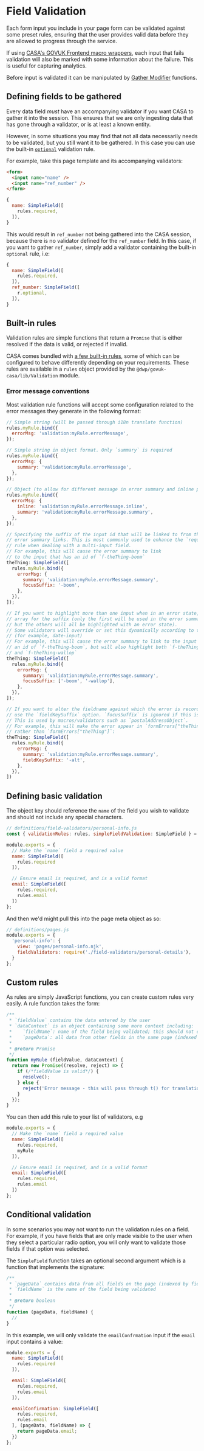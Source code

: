 # Field Validation

Each form input you include in your page form can be validated against some preset rules, ensuring that the user provides valid data before they are allowed to progress through the service.

If using [CASA's GOVUK Frontend macro wrappers](casa-template-macros.md), each input that fails validation will also be marked with some information about the failure. This is useful for capturing analytics.

Before input is validated it can be manipulated by [Gather Modifier](gather-modifiers.md) functions.

## Defining fields to be gathered

Every data field _must_ have an accompanying validator if you want CASA to gather it into the session. This ensures that we are only ingesting data that has gone through a validator, or is at least a known entity.

However, in some situations you may find that not all data necessarily needs to be validated, but you still want it to be gathered. In this case you can use the built-in [`optional`](field-validation-rules.md#optional) validation rule.

For example, take this page template and its accompanying validators:

```html
<form>
  <input name="name" />
  <input name="ref_number" />
</form>
```

```javascript
{
  name: SimpleField([
    rules.required,
  ]),
}
```

This would result in `ref_number` not being gathered into the CASA session, because there is no validator defined for the `ref_number` field. In this case, if you want to gather `ref_number`, simply add a validator containing the built-in `optional` rule, i.e:

```javascript
{
  name: SimpleField([
    rules.required,
  ]),
  ref_number: SimpleField([
    r.optional,
  ]),
}
```

## Built-in rules

Validation rules are simple functions that return a `Promise` that is either resolved if the data is valid, or rejected if invalid.

CASA comes bundled with [a few built-in rules](field-validation-rules.md), some of which can be configured to behave differently depending on your requirements. These rules are available in a `rules` object provided by the `@dwp/govuk-casa/lib/Validation` module.

### Error message conventions

Most validation rule functions will accept some configuration related to the error messages they generate in the following format:

```javascript
// Simple string (will be passed through i18n translate function)
rules.myRule.bind({
  errorMsg: 'validation:myRule.errorMessage',
});

// Simple string in object format. Only `summary` is required
rules.myRule.bind({
  errorMsg: {
    summary: 'validation:myRule.errorMessage',
  },
});

// Object (to allow for different message in error summary and inline positions)
rules.myRule.bind({
  errorMsg: {
    inline: 'validation:myRule.errorMessage.inline',
    summary: 'validation:myRule.errorMessage.summary',
  },
});

// Specifying the suffix of the input id that will be linked to from the
// error summary links. This is most commonly used to enhance the `required`
// rule when dealing with a multi-input field.
// For example, this will cause the error summary to link
// to the input that has an id of `f-theThing-boom`
theThing: SimpleField([
  rules.myRule.bind({
    errorMsg: {
      summary: 'validation:myRule.errorMessage.summary',
      focusSuffix: '-boom',
    },
  }),
]);

// If you want to highlight more than one input when in an error state, use an
// array for the suffix (only the first will be used in the error summary link,
// but the others will all be highlighted with an error state).
// Some validators will override or set this dynamically according to the state
// (for example, date-input)
// For example, this will cause the error summary to link to the input that has
// an id of `f-theThing-boom`, but will also highlight both `f-theThing-boom`
// and `f-theThing-wallop`
theThing: SimpleField([
  rules.myRule.bind({
    errorMsg: {
      summary: 'validation:myRule.errorMessage.summary',
      focusSuffix: ['-boom', '-wallop'],
    },
  }),
]);

// If you want to alter the fieldname against which the error is recorded,
// use the `fieldKeySuffix` option. `focusSuffix` is ignored if this is set.
// This is used by macros/validators such as `postalAddressObject`.
// For example, this will make the error appear in `formErrors["theThing-alt"]`
// rather than `formErrors["theThing"]`:
theThing: SimpleField([
  rules.myRule.bind({
    errorMsg: {
      summary: 'validation:myRule.errorMessage.summary',
      fieldKeySuffix: '-alt',
    },
  }),
])
```

## Defining basic validation

The object key should reference the `name` of the field you wish to validate and should not include any special characters.

```javascript
// definitions/field-validators/personal-info.js
const { validationRules: rules, simpleFieldValidation: SimpleField } = require('@dwp/govuk-casa');

module.exports = {
  // Make the `name` field a required value
  name: SimpleField([
    rules.required
  ]),

  // Ensure email is required, and is a valid format
  email: SimpleField([
    rules.required,
    rules.email
  ])
};
```

And then we'd might pull this into the page meta object as so:

```javascript
// definitions/pages.js
module.exports = {
  'personal-info': {
    view: 'pages/personal-info.njk',
    fieldValidators: require('./field-validators/personal-details'),
  }
};
```

## Custom rules

As rules are simply JavaScript functions, you can create custom rules very easily. A rule function takes the form:

```javascript
/**
 * `fieldValue` contains the data entered by the user
 * `dataContext` is an object containing some more context including:
 *    `fieldName`: name of the field being validated; this should not contain any special characters
 *    `pageData`: all data from other fields in the same page (indexed by their field names)
 *
 * @return Promise
 */
function myRule (fieldValue, dataContext) {
  return new Promise((resolve, reject) => {
    if (/*fieldValue is valid*/) {
      resolve();
    } else {
      reject('Error message - this will pass through t() for translation');
    }
  });
}
```

You can then add this rule to your list of validators, e.g

```javascript
module.exports = {
  // Make the `name` field a required value
  name: SimpleField([
    rules.required,
    myRule
  ]),

  // Ensure email is required, and is a valid format
  email: SimpleField([
    rules.required,
    rules.email
  ])
};
```

## Conditional validation

In some scenarios you may not want to run the validation rules on a field. For example, if you have fields that are only made visible to the user when they select a particular radio option, you will only want to validate those fields if that option was selected.

The `SimpleField` function takes an optional second argument which is a function that implements the signature:

```javascript
/**
 * `pageData` contains data from all fields on the page (indexed by field name)
 * `fieldName` is the name of the field being validated
 *
 * @return boolean
 */
function (pageData, fieldName) {
  //
}
```

In this example, we will only validate the `emailConfrmation` input if the `email` input contains a value:

```javascript
module.exports = {
  name: SimpleField([
    rules.required
  ]),

  email: SimpleField([
    rules.required,
    rules.email
  ]),

  emailConfirmation: SimpleField([
    rules.required,
    rules.email
  ], (pageData, fieldName) => {
    return pageData.email;
  })
};
```
